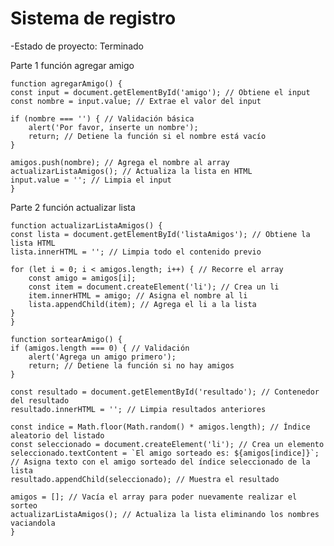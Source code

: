 <h1>Sistema de registro</h1>
-Estado de proyecto: Terminado

Parte 1 función agregar amigo

    function agregarAmigo() {
    const input = document.getElementById('amigo'); // Obtiene el input
    const nombre = input.value; // Extrae el valor del input

    if (nombre === '') { // Validación básica
        alert('Por favor, inserte un nombre');
        return; // Detiene la función si el nombre está vacío
    }

    amigos.push(nombre); // Agrega el nombre al array
    actualizarListaAmigos(); // Actualiza la lista en HTML
    input.value = ''; // Limpia el input
    }

Parte 2 función actualizar lista

    function actualizarListaAmigos() {
    const lista = document.getElementById('listaAmigos'); // Obtiene la lista HTML
    lista.innerHTML = ''; // Limpia todo el contenido previo

    for (let i = 0; i < amigos.length; i++) { // Recorre el array
        const amigo = amigos[i];
        const item = document.createElement('li'); // Crea un li
        item.innerHTML = amigo; // Asigna el nombre al li
        lista.appendChild(item); // Agrega el li a la lista
    }
    }

    function sortearAmigo() {
    if (amigos.length === 0) { // Validación
        alert('Agrega un amigo primero');
        return; // Detiene la función si no hay amigos
    }

    const resultado = document.getElementById('resultado'); // Contenedor del resultado
    resultado.innerHTML = ''; // Limpia resultados anteriores

    const indice = Math.floor(Math.random() * amigos.length); // Índice aleatorio del listado
    const seleccionado = document.createElement('li'); // Crea un elemento
    seleccionado.textContent = `El amigo sorteado es: ${amigos[indice]}`; // Asigna texto con el amigo sorteado del índice seleccionado de la lista
    resultado.appendChild(seleccionado); // Muestra el resultado

    amigos = []; // Vacía el array para poder nuevamente realizar el sorteo
    actualizarListaAmigos(); // Actualiza la lista eliminando los nombres vaciandola 
    }
